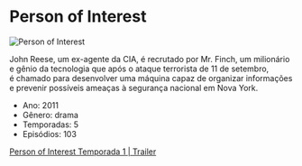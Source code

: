 # Person of Interest

![Person of Interest](https://user-images.githubusercontent.com/70456452/136086589-79981c3c-a144-4611-8744-35db85553602.jpg)<br>

John Reese, um ex-agente da CIA, é recrutado por Mr. Finch, um milionário e gênio da tecnologia que após o ataque terrorista de 11 de setembro,<br> é chamado para desenvolver uma máquina capaz de organizar informações e prevenir possíveis ameaças à segurança nacional em Nova York.

- Ano: 2011 
- Gênero: drama 
- Temporadas: 5 
- Episódios: 103

[Person of Interest Temporada 1 | Trailer](https://www.youtube.com/watch?v=X2I3qCdysJo)